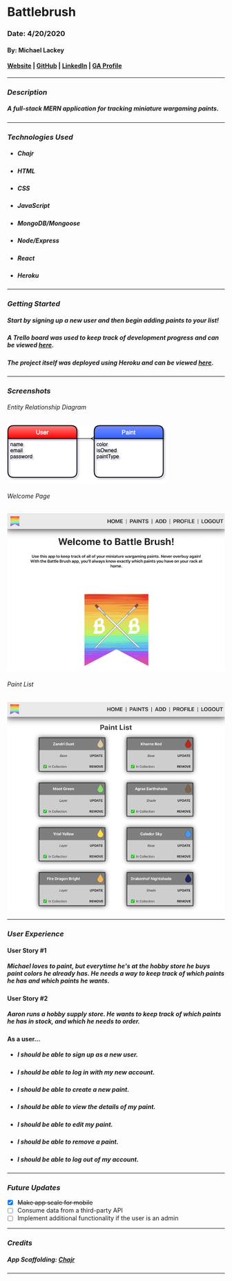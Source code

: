 # **Battlebrush**

### Date: 4/20/2020

#### By: Michael Lackey
#### [Website](https://michaellackey.com/) | [GitHub](https://github.com/mlackey9601) | [LinkedIn](https://www.linkedin.com/in/michaelglackey/) | [GA Profile](https://profiles.generalassemb.ly/michaellackey)
***

### ***Description***

##### A full-stack MERN application for tracking miniature wargaming paints.
***

### ***Technologies Used***

* ##### Chajr
* ##### HTML
* ##### CSS
* ##### JavaScript
* ##### MongoDB/Mongoose
* ##### Node/Express
* ##### React
* ##### Heroku
***

### ***Getting Started***

##### Start by signing up a new user and then begin adding paints to your list!
##### A Trello board was used to keep track of development progress and can be viewed [here](https://trello.com/b/g6V7Aji2/battlebrush).
##### The project itself was deployed using Heroku and can be viewed [here](https://battlebrush.herokuapp.com/).
***

### ***Screenshots***

###### Entity Relationship Diagram
![ERD](public/erd.png)

###### Welcome Page
![Welcome Page](public/screenshot1.png)

###### Paint List
![Paint List](public/screenshot2.png)
***

### ***User Experience***

#### User Story #1
##### Michael loves to paint, but everytime he's at the hobby store he buys paint colors he already has. He needs a way to keep track of which paints he has and which paints he wants.
#### User Story #2
##### Aaron runs a hobby supply store. He wants to keep track of which paints he has in stock, and which he needs to order.
#### As a user...
* ##### I should be able to sign up as a new user.
* ##### I should be able to log in with my new account.
* ##### I should be able to create a new paint.
* ##### I should be able to view the details of my paint.
* ##### I should be able to edit my paint.
* ##### I should be able to remove a paint.
* ##### I should be able to log out of my account.
***

### ***Future Updates***

- [x] ~~Make app scale for mobile~~
- [ ] Consume data from a third-party API
- [ ] Implement additional functionality if the user is an admin
***

### ***Credits***

##### App Scaffolding: [Chajr](https://github.com/davidstinson/chajr)
***
